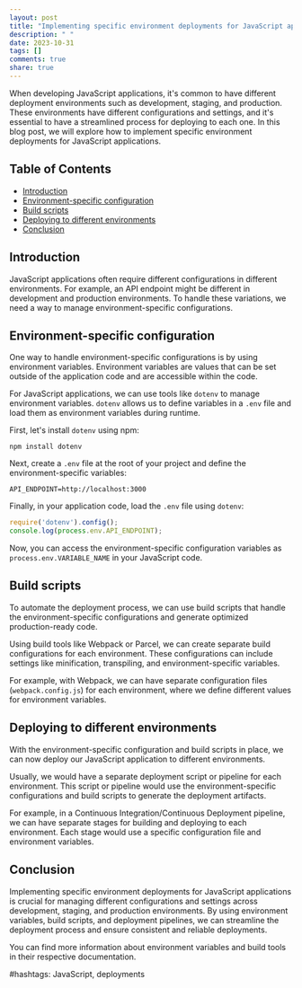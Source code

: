 ```yaml
---
layout: post
title: "Implementing specific environment deployments for JavaScript applications"
description: " "
date: 2023-10-31
tags: []
comments: true
share: true
---
```


When developing JavaScript applications, it's common to have different deployment environments such as development, staging, and production. These environments have different configurations and settings, and it's essential to have a streamlined process for deploying to each one. In this blog post, we will explore how to implement specific environment deployments for JavaScript applications.

## Table of Contents
- [Introduction](#introduction)
- [Environment-specific configuration](#environment-specific-configuration)
- [Build scripts](#build-scripts)
- [Deploying to different environments](#deploying-to-different-environments)
- [Conclusion](#conclusion)

## Introduction
JavaScript applications often require different configurations in different environments. For example, an API endpoint might be different in development and production environments. To handle these variations, we need a way to manage environment-specific configurations.

## Environment-specific configuration
One way to handle environment-specific configurations is by using environment variables. Environment variables are values that can be set outside of the application code and are accessible within the code.

For JavaScript applications, we can use tools like `dotenv` to manage environment variables. `dotenv` allows us to define variables in a `.env` file and load them as environment variables during runtime.

First, let's install `dotenv` using npm:

```
npm install dotenv
```

Next, create a `.env` file at the root of your project and define the environment-specific variables:

```plaintext
API_ENDPOINT=http://localhost:3000
```

Finally, in your application code, load the `.env` file using `dotenv`:

```javascript
require('dotenv').config();
console.log(process.env.API_ENDPOINT);
```

Now, you can access the environment-specific configuration variables as `process.env.VARIABLE_NAME` in your JavaScript code.

## Build scripts
To automate the deployment process, we can use build scripts that handle the environment-specific configurations and generate optimized production-ready code.

Using build tools like Webpack or Parcel, we can create separate build configurations for each environment. These configurations can include settings like minification, transpiling, and environment-specific variables.

For example, with Webpack, we can have separate configuration files (`webpack.config.js`) for each environment, where we define different values for environment variables.

## Deploying to different environments
With the environment-specific configuration and build scripts in place, we can now deploy our JavaScript application to different environments.

Usually, we would have a separate deployment script or pipeline for each environment. This script or pipeline would use the environment-specific configurations and build scripts to generate the deployment artifacts.

For example, in a Continuous Integration/Continuous Deployment pipeline, we can have separate stages for building and deploying to each environment. Each stage would use a specific configuration file and environment variables.

## Conclusion
Implementing specific environment deployments for JavaScript applications is crucial for managing different configurations and settings across development, staging, and production environments. By using environment variables, build scripts, and deployment pipelines, we can streamline the deployment process and ensure consistent and reliable deployments.

You can find more information about environment variables and build tools in their respective documentation.

#hashtags: JavaScript, deployments